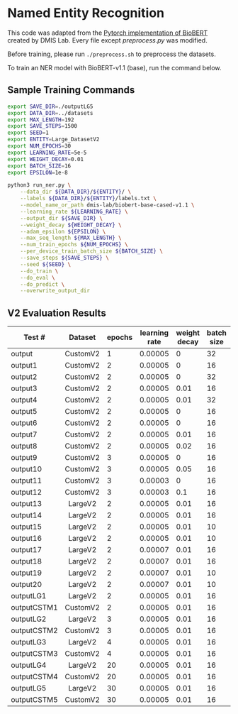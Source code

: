# Named Entity Recognition
This code was adapted from the [Pytorch implementation of BioBERT](https://github.com/dmis-lab/biobert-pytorch) created by DMIS Lab. Every file except *preprocess.py* was modified. 

Before training, please run `./preprocess.sh` to preprocess the datasets.

To train an NER model with BioBERT-v1.1 (base), run the command below.

## Sample Training Commands
```bash
export SAVE_DIR=./outputLG5
export DATA_DIR=../datasets
export MAX_LENGTH=192
export SAVE_STEPS=1500
export SEED=1
export ENTITY=Large_DatasetV2
export NUM_EPOCHS=30
export LEARNING_RATE=5e-5
export WEIGHT_DECAY=0.01
export BATCH_SIZE=16
export EPSILON=1e-8

python3 run_ner.py \
    --data_dir ${DATA_DIR}/${ENTITY}/ \
    --labels ${DATA_DIR}/${ENTITY}/labels.txt \
    --model_name_or_path dmis-lab/biobert-base-cased-v1.1 \
    --learning_rate ${LEARNING_RATE} \
    --output_dir ${SAVE_DIR} \
    --weight_decay ${WEIGHT_DECAY} \
    --adam_epsilon ${EPSILON} \
    --max_seq_length ${MAX_LENGTH} \
    --num_train_epochs ${NUM_EPOCHS} \
    --per_device_train_batch_size ${BATCH_SIZE} \
    --save_steps ${SAVE_STEPS} \
    --seed ${SEED} \
    --do_train \
    --do_eval \
    --do_predict \
    --overwrite_output_dir
```

## V2 Evaluation Results

| Test #      | Dataset  | epochs | learning rate | weight decay | batch size | adam epsilon | loss     | precision | recall   | F1       |
| ----------- | :------: | ------ | ------------- | ------------ | ---------- | ------------ | -------- | --------- | -------- | -------- |
| output      | CustomV2 | 1      | 0.00005       | 0            | 32         | 1E-08        | 0.037207 | 0.785075  | 0.781575 | 0.783321 |
| output1     | CustomV2 | 2      | 0.00005       | 0            | 16         | 1E-08        | 0.026727 | 0.869955  | 0.864785 | 0.867362 |
| output2     | CustomV2 | 2      | 0.00005       | 0            | 32         | 1E-08        | 0.028645 | 0.834795  | 0.84844  | 0.841562 |
| output3     | CustomV2 | 2      | 0.00005       | 0.01         | 16         | 1E-08        | 0.026742 | 0.871257  | 0.864785 | 0.868009 |
| output4     | CustomV2 | 2      | 0.00005       | 0.01         | 32         | 1E-08        | 0.028791 | 0.828446  | 0.839525 | 0.833948 |
| output5     | CustomV2 | 2      | 0.00005       | 0            | 16         | 1E-08        | 0.039709 | 0.753247  | 0.775632 | 0.764275 |
| output6     | CustomV2 | 2      | 0.00005       | 0            | 16         | 0.00001      | 0.050409 | 0.63369   | 0.704309 | 0.667136 |
| output7     | CustomV2 | 2      | 0.00005       | 0.01         | 16         | 1E-08        | 0.039709 | 0.753247  | 0.775632 | 0.764275 |
| output8     | CustomV2 | 2      | 0.00005       | 0.02         | 16         | 0.00001      | 0.050473 | 0.630667  | 0.702823 | 0.664793 |
| output9     | CustomV2 | 3      | 0.00005       | 0            | 16         | 1E-08        | 0.028544 | 0.849112  | 0.852897 | 0.851001 |
| output10    | CustomV2 | 3      | 0.00005       | 0.05         | 16         | 1E-08        | 0.02848  | 0.858434  | 0.846954 | 0.852655 |
| output11    | CustomV2 | 3      | 0.00003       | 0            | 16         | 1E-08        | 0.029121 | 0.826979  | 0.838039 | 0.832472 |
| output12    | CustomV2 | 3      | 0.00003       | 0.1          | 16         | 1E-08        | 0.029219 | 0.826725  | 0.836553 | 0.83161  |
| output13    | LargeV2  | 2      | 0.00005       | 0.01         | 16         | 1E-08        | 0.02706  | 0.850812  | 0.855869 | 0.853333 |
| output14    | LargeV2  | 2      | 0.00005       | 0.01         | 16         | 1E-10        | 0.027364 | 0.855224  | 0.851412 | 0.853313 |
| output15    | LargeV2  | 2      | 0.00005       | 0.01         | 10         | 1E-08        | 0.028575 | 0.837681  | 0.858841 | 0.848129 |
| output16    | LargeV2  | 2      | 0.00005       | 0.01         | 10         | 1E-10        | 0.028765 | 0.828326  | 0.860327 | 0.844023 |
| output17    | LargeV2  | 2      | 0.00007       | 0.01         | 16         | 1E-08        | 0.027057 | 0.830657  | 0.845468 | 0.837997 |
| output18    | LargeV2  | 2      | 0.00007       | 0.01         | 16         | 1E-10        | 0.026644 | 0.846954  | 0.846954 | 0.846954 |
| output19    | LargeV2  | 2      | 0.00007       | 0.01         | 10         | 1E-08        | 0.028384 | 0.844118  | 0.852897 | 0.848485 |
| output20    | LargeV2  | 2      | 0.00007       | 0.01         | 10         | 1E-10        | 0.028517 | 0.843658  | 0.849926 | 0.84678  |
| outputLG1   | LargeV2  | 2      | 0.00005       | 0.01         | 16         | 1E-08        | 0.02706  | 0.850812  | 0.855869 | 0.853333 |
| outputCSTM1 | CustomV2 | 2      | 0.00005       | 0.01         | 16         | 1E-08        | 0.026742 | 0.871257  | 0.864785 | 0.868009 |
| outputLG2   | LargeV2  | 3      | 0.00005       | 0.01         | 16         | 1E-08        | 0.028842 | 0.848397  | 0.864785 | 0.856512 |
| outputCSTM2 | CustomV2 | 3      | 0.00005       | 0.01         | 16         | 1E-08        | 0.028983 | 0.853293  | 0.846954 | 0.850112 |
| outputLG3   | LargeV2  | 4      | 0.00005       | 0.01         | 16         | 1E-08        | 0.033489 | 0.859031  | 0.869242 | 0.864106 |
| outputCSTM3 | CustomV2 | 4      | 0.00005       | 0.01         | 16         | 1E-08        | 0.031214 | 0.87145   | 0.86627  | 0.868852 |
| outputLG4   | LargeV2  | 20     | 0.00005       | 0.01         | 16         | 1E-08        | 0.054767 | 0.839311  | 0.869242 | 0.854015 |
| outputCSTM4 | CustomV2 | 20     | 0.00005       | 0.01         | 16         | 1E-08        | 0.053693 | 0.888554  | 0.876672 | 0.882573 |
| outputLG5   | LargeV2  | 30     | 0.00005       | 0.01         | 16         | 1E-08        | 0.055439 | 0.883756  | 0.881129 | 0.88244  |
| outputCSTM5 | CustomV2 | 30     | 0.00005       | 0.01         | 16         | 1E-08        | 0.054413 | 0.891239  | 0.876672 | 0.883895 |
